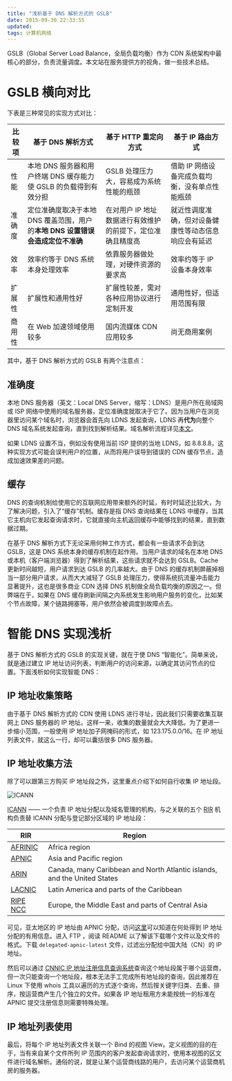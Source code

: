 ```yaml
---
title: "浅析基于 DNS 解析方式的 GSLB"
date: 2015-09-30 22:33:55
updated:
tags: 计算机网络
---
```


GSLB（Global Server Load Balance，全局负载均衡）作为 CDN 系统架构中最核心的部分，负责流量调度。本文站在服务提供方的视角，做一些技术总结。

# GSLB 横向对比

下表是三种常见的实现方式对比：

| 比较项  | 基于 DNS 解析方式                              | 基于 HTTP 重定向方式                   | 基于 IP 路由方式                 |
| ---- | ---------------------------------------- | ------------------------------- | -------------------------- |
| 性能   | 本地 DNS 服务器和用户终端 DNS 缓存能力使 GSLB 的负载得到有效分担 | GSLB 处理压力大，容易成为系统性能的瓶颈          | 借助 IP 网络设备完成负载均衡，没有单点性能瓶颈  |
| 准确度  | 定位准确度取决于本地 DNS 覆盖范围，用户的**本地 DNS 设置错误会造成定位不准确** | 在对用户 IP 地址数据进行有效维护的前提下，定位准确且精度高 | 就近性调度准确，但对设备健康性等动态信息响应会有延迟 |
| 效率   | 效率约等于 DNS 系统本身处理效率                       | 依靠服务器做处理，对硬件资源的要求高              | 效率约等于 IP 设备本身效率            |
| 扩展性  | 扩展性和通用性好                                 | 扩展性较差，需对各种应用协议进行定制开发            | 通用性好，但适用范围有限               |
| 商用性  | 在 Web 加速领域使用较多                           | 国内流媒体 CDN 应用较多                  | 尚无商用案例                     |

其中，基于 DNS 解析方式的 GSLB 有两个注意点：

## 准确度

本地 DNS 服务器（英文：Local DNS Server，缩写：LDNS）是用户所在局域网或 ISP 网络中使用的域名服务器，定位准确度就取决于它了。因为当用户在浏览器里访问某个域名时，浏览器会首先向 LDNS 发起查询，LDNS 再**代为**向整个 DNS 域名系统发起查询，直到找到解析结果。域名解析流程详见[本文](http://www.cnblog.me/2015/09/24/dns/)。

如果 LDNS 设置不当，例如没有使用当前 ISP 提供的当地 LDNS，如 8.8.8.8，这种实现方式可能会误判用户的位置，从而将用户误导到错误的 CDN 缓存节点，造成加速效果差的问题。

## 缓存

DNS 的查询机制给使用它的互联网应用带来额外的时延，有时时延还比较大，为了解决问题，引入了“缓存”机制。缓存是指 DNS 查询结果在 LDNS 中缓存，当其它主机向它发起查询请求时，它就直接向主机返回缓存中能够找到的结果，直到数据过期。

在基于 DNS 解析方式下无论采用何种工作方式，都会有一些请求不会到达 GSLB，这是 DNS 系统本身的缓存机制在起作用。当用户请求的域名在本地 DNS 或本机（客户端浏览器）得到了解析结果，这些请求就不会达到 GSLB。Cache 更新时间越短，用户请求到达 GSLB 的几率越大。由于 DNS 的缓存机制屏蔽掉相当一部分用户请求，从而大大减轻了 GSLB 处理压力，使得系统抗流量冲击能力显著提升，这也是很多商业 CDN 选择 DNS 机制做全局负载均衡的原因之一。但弊端在于，如果在 DNS 缓存刷新间隔之内系统发生影响用户服务的变化，比如某个节点故障，某个链路拥塞等，用户依然会被调度到故障点去。

# 智能 DNS 实现浅析

基于 DNS 解析方式的 GSLB 的实现关键，就在于使 DNS “智能化”。简单来说，就是通过建立 IP 地址访问列表，判断用户的访问来源，以确定其访问节点的位置。下面浅析如何实现智能 DNS：

## IP 地址收集策略

由于基于 DNS 解析方式的 CDN 使用 LDNS 进行寻址，因此我们只需要收集互联网上 DNS 服务器的 IP 地址。这样一来，收集的数量就会大大降低。为了更进一步缩小范围，一般使用 IP 地址加子网掩码的形式，如 123.175.0.0/16。在 IP 地址列表文件，就这么一行，却可以囊括很多 DNS 服务器。

## IP 地址收集方法

除了可以跟第三方购买 IP 地址段之外，这里重点介绍下如何自行收集 IP 地址段。

![ICANN](https://upload.wikimedia.org/wikipedia/en/thumb/4/4f/ICANN.svg/171px-ICANN.svg.png)

[ICANN](https://en.wikipedia.org/wiki/ICANN) —— 一个负责 IP 地址分配以及域名管理的机构，与之关联的五个 [RIR](https://en.wikipedia.org/wiki/Regional_Internet_registry) 机构负责替 ICANN 分配与登记部分区域的 IP 地址段：

| RIR                                | Region                                   |
| ---------------------------------- | ---------------------------------------- |
| [AFRINIC](http://www.afrinic.net/) | Africa region                            |
| [APNIC](http://www.apnic.net/)     | Asia and Pacific region                  |
| [ARIN](http://www.arin.net/)       | Canada, many Caribbean and North Atlantic islands, and the United States |
| [LACNIC](http://www.lacnic.net/)   | Latin America and parts of the Caribbean |
| [RIPE NCC](http://www.ripe.net/)   | Europe, the Middle East and parts of Central Asia |

可见，亚太地区的 IP 地址由 APNIC 分配，访问[这里](https://www.apnic.net/publications/research-and-insights/stats)可以知道在何处得到 IP 地址分配的有用信息。进入 FTP ，阅读 README 以了解该下载哪个文件以及文件的格式。下载 `delegated-apnic-latest` 文件，过滤出分配给中国大陆（CN）的 IP 地址。

然后可以通过 [CNNIC IP 地址注册信息查询系统](http://ipwhois.cnnic.cn/)查询这个地址段属于哪个运营商，但一次只能查询一个地址段，根本无法手工完成所有地址段的查询，因此推荐在 Linux 下使用 whois 工具以遍历的方式逐个查询，然后按关键字归类、去重、排序，按运营商产生几个独立的文件。如果各 IP 地址租用方未能按统一的标准在 APNIC 提交注册信息则需要特殊处理。

## IP 地址列表使用

最后，将每个 IP 地址列表文件关联一个 Bind 的视图 View。定义视图的目的在于，当有来自某个文件所列 IP 范围内的客户发起查询请求时，使用本视图的区文件进行域名解析。通俗的说，就是让某个运营商线路的用户，去访问某个运营商机房的服务器。